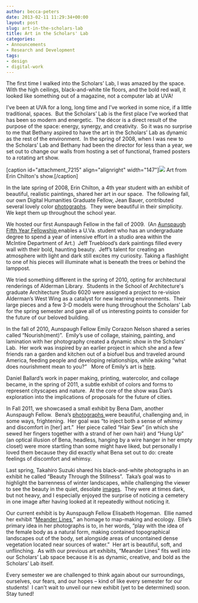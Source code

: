```yaml
---
author: becca-peters
date: 2013-02-11 11:29:34+00:00
layout: post
slug: art-in-the-scholars-lab
title: Art in the Scholars' Lab
categories:
- Announcements
- Research and Development
tags:
- design
- digital-work
---
```


The first time I walked into the Scholars’ Lab, I was amazed by the space.  With the high ceilings, black-and-white tile floors, and the bold red wall, it looked like something out of a magazine, not a computer lab at UVA!

I’ve been at UVA for a long, long time and I’ve worked in some nice, if a little traditional, spaces.  But the Scholars’ Lab is the first place I’ve worked that has been so modern and energetic.  The décor is a direct result of the purpose of the space: energy, synergy, and creativity.  So it was no surprise to me that Bethany aspired to have the art in the Scholars’ Lab as dynamic as the rest of the environment.  In the spring of 2008, when I was new to the Scholars’ Lab and Bethany had been the director for less than a year, we set out to change our walls from hosting a set of functional, framed posters to a rotating art show.

[caption id="attachment_7215" align="alignright" width="147"][![](http://static.scholarslab.org/wp-content/uploads/2013/01/Erin-Chilton-Art1-247x300.jpg)](http://www.scholarslab.org/slab-events/art-in-the-scholars-lab/attachment/erin-chilton-art-2/) Art from Erin Chilton's show.[/caption]

In the late spring of 2008, Erin Chilton, a 4th year student with an exhibit of beautiful, realistic paintings, shared her art in our space.  The following fall, our own Digital Humanities Graduate Fellow, Jean Bauer, contributed several lovely color [photographs](https://www.scholarslab.org/wp-admin/).  They were beautiful in their simplicity.  We kept them up throughout the school year.

We hosted our first Aunspaugh Fellow in the fall of 2009.  (An [Aunspaugh Fifth Year Fellowship ](http://www.virginia.edu/art/studio/aunspaugh.html)enables a U.Va. student who has an undergraduate degree to spend a year of intensive effort in a studio area within the McIntire Department of Art.)  Jeff Trueblood’s dark paintings filled every wall with their bold, haunting beauty.  Jeff’s talent for creating an atmosphere with light and dark still excites my curiosity. Taking a flashlight to one of his pieces will illuminate what is beneath the trees or behind the lamppost.

We tried something different in the spring of 2010, opting for architectural renderings of Alderman Library.  Students in the School of Architecture's graduate Architecture Studio 6020 were assigned a project to re-vision Alderman’s West Wing as a catalyst for new learning environments.  Their large pieces and a few 3-D models were hung throughout the Scholars’ Lab for the spring semester and gave all of us interesting points to consider for the future of our beloved building.

In the fall of 2010, Aunspaugh Fellow Emily Corazon Nelson shared a series called “Nourish(ment)”.  Emily’s use of collage, staining, painting, and lamination with her photography created a dynamic show in the Scholars’ Lab.  Her work was inspired by an earlier project in which she and a few friends ran a garden and kitchen out of a biofuel bus and traveled around America, feeding people and developing relationships, while asking “what does nourishment mean to you?”   More of Emily’s art is [here](http://emilycorazon.tumblr.com/).

Daniel Ballard’s work in paper making, printing, watercolor, and collage became, in the spring of 2011, a subtle exhibit of colors and forms to represent cityscapes and nature.  At the core of the show was Dan’s exploration into the implications of proposals for the future of cities.

In Fall 2011, we showcased a small exhibit by Bena Dam, another Aunspaugh Fellow.  Bena’s [photographs ](http://benadam.weebly.com/art.html)were beautiful, challenging and, in some ways, frightening.  Her goal was “to inject both a sense of whimsy and discomfort in [her] art.”  Her piece called “Hair Sew” (in which she sewed her fingers together with a strand of her own hair) and “Hung Up” (an optical illusion of Bena, headless, hanging by a wire hanger in her empty closet) were more startling than some might have liked, but personally I loved them because they did exactly what Bena set out to do: create feelings of discomfort and whimsy.

Last spring, Takahiro Suzuki shared his black-and-white photographs in an exhibit he called “Beauty Through the Stillness”.  Taka’s goal was to highlight the barrenness of winter landscapes, while challenging the viewer to see the beauty in the quiet, desolate [images](http://thelibraryniche.blogspot.com/2011/11/takahiro-suzuki-nov-28-jan-2.html).  They were at times dark, but not heavy, and I especially enjoyed the surprise of noticing a cemetery in one image after having looked at it repeatedly without noticing it.

Our current exhibit is by Aunspaugh Fellow Elisabeth Hogeman.  Ellie named her exhibit “[Meander Lines](http://elisabethhogeman.com/section/296691_Meander_Lines.html),” an homage to map-making and ecology.  Ellie’s primary idea in her photographs is to, in her words, “play with the idea of the female body as a natural form, making contained topographical landscapes out of the body, set alongside areas of uncontained dense vegetation located near sources of water.”  Her art is beautiful, soft, and unflinching.  As with our previous art exhibits, “Meander Lines” fits well into our Scholars’ Lab space because it is as dynamic, creative, and bold as the Scholars’ Lab itself.

Every semester we are challenged to think again about our surroundings, ourselves, our fears, and our hopes – kind of like every semester for our students!  I can't wait to unveil our new exhibit (yet to be determined) soon.  Stay tuned!
